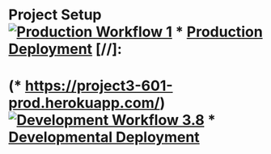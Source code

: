 # Project Setup [![Production Workflow 1](https://github.com/Charansd84/IS601LoggingHW/blob/master/.github/workflows/prod.yml/badge.svg)](https://github.com/Charansd84/IS601LoggingHW/blob/master/.github/workflows/prod.yml) * [Production Deployment](https://is601logginghw.herokuapp.com/) [//]:
# (* https://project3-601-prod.herokuapp.com/) [![Development Workflow 3.8](https://github.com/Charansd84/IS601LoggingHW/blob/master/.github/workflows/dev.yml/badge.svg)](https://github.com/Charansd84/IS601LoggingHW/blob/master/.github/workflows/dev.yml) * [Developmental Deployment](https://is601logginghw.herokuapp.com/)